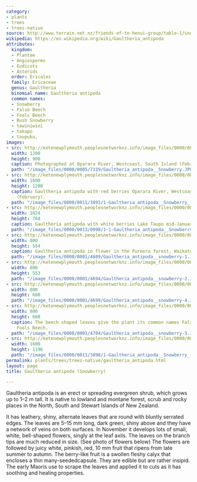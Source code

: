 ```yaml
---
category:
- plants
- trees
- trees-native
source: http://www.terrain.net.nz/friends-of-te-henui-group/table-1/snowberry.html
wikipedia: https://en.wikipedia.org/wiki/Gaultheria_antipoda
attributes:
  kingdom:
  - Plantae
  - Angiosperms
  - Eudicots
  - Asterids
  order: Ericales
  family: Ericaceae
  genus: Gaultheria
  binomial name: Gaultheria antipoda
  common names:
  - Snowberry
  - False Beech
  - Fools Beech
  - Bush Snowberry
  - tawiniwini
  - takapo
  - taupuku,
images:
- src: http://ketenewplymouth.peoplesnetworknz.info/image_files/0000/0005/7319/Gaultheria_antipoda__Snowberry.JPG
  width: 1200
  height: 900
  caption: Photographed at Oparara River, Westcoast, South Island (February).
  path: "/image_files/0000/0005/7319/Gaultheria_antipoda__Snowberry.JPG"
- src: http://ketenewplymouth.peoplesnetworknz.info/image_files/0000/0011/3893/1-Gaultheria_antipoda__Snowberry_-001.JPG
  width: 1600
  height: 1200
  caption: Gaultheria antipoda with red berries Oparara River, Westcoast, South Island
    (February).
  path: "/image_files/0000/0011/3893/1-Gaultheria_antipoda__Snowberry_-001.JPG"
- src: http://ketenewplymouth.peoplesnetworknz.info/image_files/0000/0013/0998/1-1-Gaultheria_antipoda__Snowberry___1_.JPG
  width: 1024
  height: 768
  caption: Gaultheria antipoda with white berries Lake Taupo mid-January.
  path: "/image_files/0000/0013/0998/1-1-Gaultheria_antipoda__Snowberry___1_.JPG"
- src: http://ketenewplymouth.peoplesnetworknz.info/image_files/0000/0001/4689/Gaultheria_antipoda__snowberry-1.JPG
  width: 800
  height: 554
  caption: Gaultheria antipoda in flower in the Pureora forest, Waikato in early November.
  path: "/image_files/0000/0001/4689/Gaultheria_antipoda__snowberry-1.JPG"
- src: http://ketenewplymouth.peoplesnetworknz.info/image_files/0000/0001/4694/Gaultheria_antipoda__snowberry-2.JPG
  width: 800
  height: 553
  path: "/image_files/0000/0001/4694/Gaultheria_antipoda__snowberry-2.JPG"
- src: http://ketenewplymouth.peoplesnetworknz.info/image_files/0000/0001/4699/Gaultheria_antipoda__snowberry-4.JPG
  width: 800
  height: 600
  path: "/image_files/0000/0001/4699/Gaultheria_antipoda__snowberry-4.JPG"
- src: http://ketenewplymouth.peoplesnetworknz.info/image_files/0000/0001/4704/Gaultheria_antipoda__snowberry-3.JPG
  width: 800
  height: 600
  caption: The beech shaped leaves give the plant its common names False Beech or
    Fools Beech.
  path: "/image_files/0000/0001/4704/Gaultheria_antipoda__snowberry-3.JPG"
- src: http://ketenewplymouth.peoplesnetworknz.info/image_files/0000/0011/3898/1-Gaultheria_antipoda__Snowberry_-003.JPG
  width: 1600
  height: 1196
  path: "/image_files/0000/0011/3898/1-Gaultheria_antipoda__Snowberry_-003.JPG"
permalink: plants/trees/trees-native/gaultheria_antipoda.html
layout: page
title: Gaultheria antipoda (Snowberry)

---
```

Gaultheria antipoda is an erect or spreading evergreen shrub, which grows up to 1–2 m tall. It is native to lowland and montane forest, scrub and rocky places in the North, South and Stewart Islands of New Zealand.

It has leathery, shiny, alternate leaves that are round with bluntly serrated edges. The leaves are 5–15 mm long, dark green, shiny above and they have a network of veins on both surfaces.
In November it develops lots of small, white, bell-shaped flowers, singly at the leaf axils. The leaves on the branch tips are much reduced in size. (See photo of flowers below)
The flowers are followed by juicy white, pinkish, red, 10 mm fruit that ripens from late summer to autumn. The berry-like fruit is a swollen fleshy calyx that encloses a thin many-seededcapsule. They are edible but are rather insipid.
The early Maoris use to scrape the leaves and applied it to cuts as it has soothing and healing properties.
